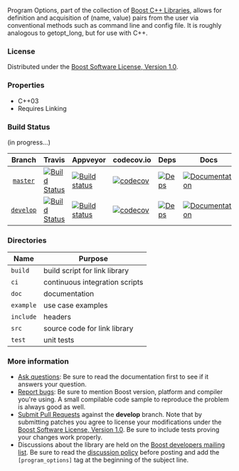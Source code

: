 Program Options, part of the collection of [Boost C++ Libraries](http://github.com/boostorg), allows for definition and acquisition of (name, value) pairs from the user via conventional methods such as command line and config file.  It is roughly analogous to getopt_long, but for use with C++.

### License

Distributed under the [Boost Software License, Version 1.0](http://www.boost.org/LICENSE_1_0.txt).

### Properties

* C++03
* Requires Linking

### Build Status
(in progress...)

|Branch          | Travis | Appveyor | codecov.io | Deps | Docs | Tests |
|:-------------: | ------ | -------- | ---------- | ---- | ---- | ----- |
|[`master`](https://github.com/boostorg/program_options/tree/master) | [![Build Status](https://travis-ci.org/boostorg/program_options.svg?branch=master)](https://travis-ci.org/boostorg/program_options) | [![Build status](https://ci.appveyor.com/api/projects/status/e0quisadwh1v7ok5/branch/master?svg=true)](https://ci.appveyor.com/project/vprus/program-options/branch/master) | [![codecov](https://codecov.io/gh/boostorg/program_options/branch/master/graph/badge.svg)](https://codecov.io/gh/boostorg/program_options/branch/master) | [![Deps](https://img.shields.io/badge/deps-master-brightgreen.svg)](https://pdimov.github.io/boostdep-report/master/program_options.html) | [![Documentation](https://img.shields.io/badge/docs-master-brightgreen.svg)](http://www.boost.org/doc/libs/master/doc/html/program_options.html) | [![Enter the Matrix](https://img.shields.io/badge/matrix-master-brightgreen.svg)](http://www.boost.org/development/tests/master/developer/program_options.html) 
|[`develop`](https://github.com/boostorg/program_options/tree/develop) | [![Build Status](https://travis-ci.org/boostorg/program_options.svg?branch=develop)](https://travis-ci.org/boostorg/program_options) | [![Build status](https://ci.appveyor.com/api/projects/status/e0quisadwh1v7ok5/branch/develop?svg=true)](https://ci.appveyor.com/project/vprus/program-options/branch/develop) | [![codecov](https://codecov.io/gh/boostorg/program_options/branch/develop/graph/badge.svg)](https://codecov.io/gh/boostorg/program_options/branch/develop) | [![Deps](https://img.shields.io/badge/deps-develop-brightgreen.svg)](https://pdimov.github.io/boostdep-report/develop/program_options.html) | [![Documentation](https://img.shields.io/badge/docs-develop-brightgreen.svg)](http://www.boost.org/doc/libs/develop/doc/html/program_options.html) | [![Enter the Matrix](https://img.shields.io/badge/matrix-develop-brightgreen.svg)](http://www.boost.org/development/tests/develop/developer/program_options.html)
 
### Directories

| Name      | Purpose                        |
| --------- | ------------------------------ |
| `build`   | build script for link library  |
| `ci`      | continuous integration scripts |
| `doc`     | documentation                  |
| `example` | use case examples              |
| `include` | headers                        |
| `src`     | source code for link library   |
| `test`    | unit tests                     |

### More information

* [Ask questions](http://stackoverflow.com/questions/ask?tags=c%2B%2B,boost,boost-program_options): Be sure to read the documentation first to see if it answers your question.
* [Report bugs](https://github.com/boostorg/program_options/issues): Be sure to mention Boost version, platform and compiler you're using. A small compilable code sample to reproduce the problem is always good as well.
* [Submit Pull Requests](https://github.com/boostorg/program_options/pulls) against the **develop** branch. Note that by submitting patches you agree to license your modifications under the [Boost Software License, Version 1.0](http://www.boost.org/LICENSE_1_0.txt).  Be sure to include tests proving your changes work properly.
* Discussions about the library are held on the [Boost developers mailing list](http://www.boost.org/community/groups.html#main). Be sure to read the [discussion policy](http://www.boost.org/community/policy.html) before posting and add the `[program_options]` tag at the beginning of the subject line.
